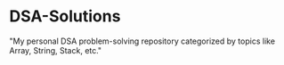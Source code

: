 # DSA-Solutions
"My personal DSA problem-solving repository categorized by topics like Array, String, Stack, etc."

